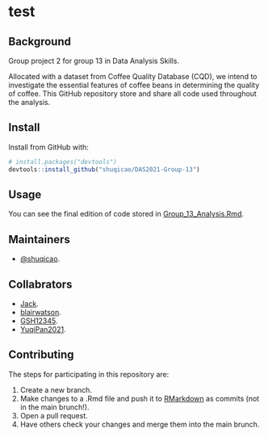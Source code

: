 # test

## Background

Group project 2 for group 13 in Data Analysis Skills. 

Allocated with a dataset from Coffee Quality Database (CQD), we intend to investigate the essential features of coffee beans in determining the quality of coffee. This GitHub repository store and share all code used throughout the analysis.

## Install

Install from GitHub with:

``` r
# install.packages("devtools")
devtools::install_github("shuqicao/DAS2021-Group-13")
```

## Usage

You can see the final edition of code stored in [Group_13_Analysis.Rmd](Group_13_Analysis.Rmd).

## Maintainers

- [@shuqicao](https://github.com/shuqicao).

## Collabrators

- [Jack](https://github.com/Aurelius1015).
- [blairwatson](https://github.com/blairwatson).
- [GSH12345](https://github.com/GSH12345).
- [YuqiPan2021](https://github.com/YuqiPan2021).

## Contributing

The steps for participating in this repository are:

1. Create a new branch.
2. Make changes to a .Rmd file and push it to [RMarkdown](RMarkdown/) as commits (not in the main brunch!).
4. Open a pull request.
5. Have others check your changes and merge them into the main brunch.

